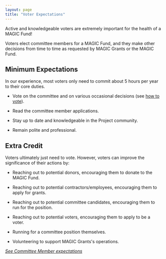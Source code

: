 ```yaml
---
layout: page
title: "Voter Expectations"
---
```


Active and knowledgeable voters are extremely important for the health of a MAGIC Fund!

Voters elect committee members for a MAGIC Fund, and they make other decisions from time to time as requested by MAGIC Grants or the MAGIC Fund.

## Minimum Expectations

In our experience, most voters only need to commit about 5 hours per year to their core duties.

* Vote on the committee and on various occasional decisions (see [how to vote](/funds/voting)).

* Read the committee member applications.

* Stay up to date and knowledgeable in the Project community.

* Remain polite and professional.

## Extra Credit

Voters ultimately just need to vote. However, voters can improve the significance of their actions by:

* Reaching out to potential donors, encouraging them to donate to the MAGIC Fund.

* Reaching out to potential contractors/employees, encouraging them to apply for grants.

* Reaching out to potential committee candidates, encouraging them to run for the position.

* Reaching out to potential voters, encouraging them to apply to be a voter.

* Running for a committee position themselves.

* Volunteering to support MAGIC Grants's operations.

*[See Committee Member expectations](/funds/committee_expectations)*